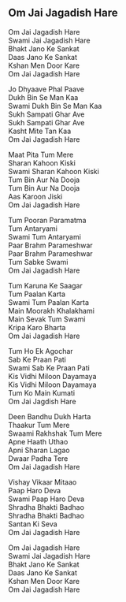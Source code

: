 ## Om Jai Jagadish Hare


Om Jai Jagadish Hare  
Swami Jai Jagadish Hare  
Bhakt Jano Ke Sankat  
Daas Jano Ke Sankat  
Kshan Men Door Kare  
Om Jai Jagadish Hare

Jo Dhyaave Phal Paave  
Dukh Bin Se Man Kaa  
Swami Dukh Bin Se Man Kaa  
Sukh Sampati Ghar Ave  
Sukh Sampati Ghar Ave  
Kasht Mite Tan Kaa  
Om Jai Jagadish Hare

Maat Pita Tum Mere  
Sharan Kahoon Kiski  
Swami Sharan Kahoon Kiski  
Tum Bin Aur Na Dooja  
Tum Bin Aur Na Dooja  
Aas Karoon Jiski  
Om Jai Jagadish Hare

Tum Pooran Paramatma  
Tum Antaryami  
Swami Tum Antaryami  
Paar Brahm Parameshwar  
Paar Brahm Parameshwar  
Tum Sabke Swami  
Om Jai Jagadish Hare

Tum Karuna Ke Saagar  
Tum Paalan Karta  
Swami Tum Paalan Karta  
Main Moorakh Khalakhami  
Main Sevak Tum Swami  
Kripa Karo Bharta  
Om Jai Jagadish Hare

Tum Ho Ek Agochar  
Sab Ke Praan Pati  
Swami Sab Ke Praan Pati  
Kis Vidhi Miloon Dayamaya  
Kis Vidhi Miloon Dayamaya  
Tum Ko Main Kumati  
Om Jai Jagdish Hare

Deen Bandhu Dukh Harta  
Thaakur Tum Mere  
Swaami Rakhshak Tum Mere  
Apne Haath Uthao  
Apni Sharan Lagao  
Dwaar Padha Tere  
Om Jai Jagadish Hare

Vishay Vikaar Mitaao  
Paap Haro Deva  
Swami Paap Haro Deva  
Shradha Bhakti Badhao  
Shradha Bhakti Badhao  
Santan Ki Seva  
Om Jai Jagadish Hare

Om Jai Jagadish Hare  
Swami Jai Jagadish Hare  
Bhakt Jano Ke Sankat  
Daas Jano Ke Sankat  
Kshan Men Door Kare  
Om Jai Jagadish Hare

